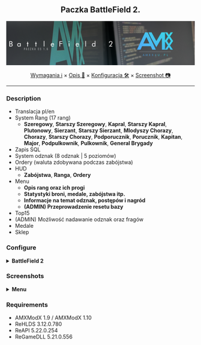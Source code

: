 <div align="center">

## Paczka BattleField 2.

<img src="https://github.com/AMXX4u/BF2MOD/blob/main/assests/battlefield2.png"></img>

</div>

<p align="center">
  <a href="#requirements">Wymagania ℹ</a> ×
  <a href="#description">Opis 📄</a> ×
  <a href="#configure">Konfiguracja 🛠</a> ×
  <a href="#screenshots">Screenshot 📷</a>
</p>

---


### Description 
- Translacja pl/en
- System Rang (17 rang)
	- **Szeregowy**, **Starszy Szeregowy**, **Kapral**, **Starszy Kapral**, **Plutonowy**, **Sierzant**, **Starszy Sierzant**, **Mlodyszy Chorazy**, **Chorazy**, **Starszy Chorazy**, **Podporucznik**, **Porucznik**, **Kapitan**, **Major**, **Podpulkownik**, **Pulkownik**, **General Brygady**
- Zapis SQL
- System odznak (8 odznak | 5 poziomów)
- Ordery (waluta zdobywana podczas zabójstwa)
- HUD
	- **Zabójstwa**, **Ranga**, **Ordery**
- Menu
	- **Opis rang oraz ich progi**
	- **Statystyki broni, medale, zabójstwa itp.**
	- **Informacje na temat odznak, postępów i nagród**
	- **(ADMIN) Przeprowadzenie resetu bazy**
- Top15
- (ADMIN) Możliwość nadawanie odznak oraz fragów
- Medale
- Sklep

### Configure

<details>
  <summary><b>BattleField 2</b></summary>

```cfg
  - bf2_xp_multiplier "0.1"
    - Mnożnik punktów wymaganych do wbicia poziomu (float)
  - bf2_overlays_language "pl"
    - Język treści na serwerze 'pl' | 'en'
  - bf2_enable_hud "1"
    - Hud włączony-1 | wyłączony-0
  - bf2_min_players "2"
    - Minimalna ilość graczy do naliczania niektórych postępów
```
</details>

### Screenshots

<details>
  <summary><b>Menu</b></summary>
  
- Rangi (say /ranga)

  <img src="https://github.com/AMXX4u/BF2MOD/blob/main/assests/cmd_ranks.png"></img>
  <img src="https://github.com/AMXX4u/BF2MOD/blob/main/assests/cmd_ranks2.png"></img>
  <img src="https://github.com/AMXX4u/BF2MOD/blob/main/assests/cmd_ranks3.png"></img>
  <img src="https://github.com/AMXX4u/BF2MOD/blob/main/assests/cmd_ranks4.png"></img>

- Statystyki gracza (say /bf2stats)

  <img align="left" width="311" height="111" src="https://github.com/AMXX4u/BF2MOD/blob/main/assests/bf2stats.png"></img>
  <img align="left" width="311" height="111" src="https://github.com/AMXX4u/BF2MOD/blob/main/assests/bf2stats2.png"></img>
  <img align="left" width="311" height="111" src="https://github.com/AMXX4u/BF2MOD/blob/main/assests/bf2stats3.png"></img>

- Menu główne (say /menu)

  <img align="left" width="311" height="111" src="https://github.com/AMXX4u/BF2MOD/blob/main/assests/menu.png"></img>

</details>



### Requirements 
- AMXModX 1.9 / AMXModX 1.10
- ReHLDS 3.12.0.780
- ReAPI 5.22.0.254
- ReGameDLL 5.21.0.556
